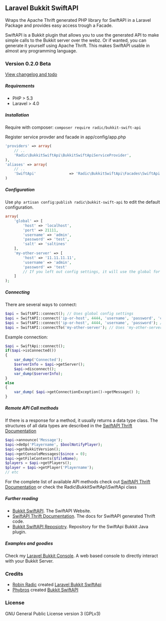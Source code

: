 ## Laravel Bukkit SwiftAPI
Wraps the Apache Thrift generated PHP library for SwiftAPI in a Laravel Package and provides easy access trough a Facade. 

SwiftAPI is a Bukkit plugin that allows you to use the generated API to make simple calls to the Bukkit server over the webz. Or if wanted, you can generate it yourself using Apache Thrift. This makes SwiftAPI usable in almost any programming language.

### Version 0.2.0 Beta
[View changelog and todo](https://github.com/RobinRadic/laravel-bukkit-swiftapi/blob/master/changelog.md)

##### Requirements
- PHP > 5.3 
- Laravel > 4.0


##### Installation
Require with composer:
`
composer require radic/bukkit-swift-api
`

Register service provder and facade in app/config/app.php
```php
'providers' => array(
    // ..
    'Radic\BukkitSwiftApi\BukkitSwiftApiServiceProvider',
),
'aliases' => array(
    // ..
    'SwiftApi'               => 'Radic\BukkitSwiftApi\Facades\SwiftApi',
)
```

##### Configuration
Use `php artisan config:publish radic\bukkit-swift-api` to edit the default configuration.

```php
array(
    'global' => [
        'host' => 'localhost',
        'port' => 21111,
        'username' => 'admin',
        'password' => 'test',
        'salt' => 'saltines'
    ],
    'my-other-server' => [
        'host' => '11.11.11.11',        
        'username' => 'admin',
        'password' => 'test'
        // If you left out config settings, it will use the global for that setting        
    ]
);
```

##### Connecting
There are several ways to connect:
```php
$api = SwiftAPI::connect(); // Uses global config settings
$api = SwiftAPI::connect('ip-or-host', 4444, 'username', 'password', 'crypt-salt'); 
$api = SwiftAPI::connect('ip-or-host', 4444, 'username', 'password'); // Uses salt from global config
$api = SwiftAPI::connectTo('my-other-server'); // Uses 'my-other-server' from conffig  
```

Example connection:
```php
$api = SwiftApi::connect();
if($api->isConnected())
{
    var_dump('Connected');
    $serverInfo = $api->getServer();
    $api->disconnect();
    var_dump($serverInfo);
}
else
{
    var_dump( $api->getConnectionException()->getMessage() );
}
```
##### Remote API Call methods
If there is a response for a method, it usually returns a data type class.
The structures of all data types are described in the [SwiftAPI Thrift Documentation](http://willwarren.com/docs/swiftapi/latest/) 
```php
$api->announce('Message');
$api->deOp('Playername', $boolNotifyPlayer);
$api->getBukkitVersion();
$api->getConsoleMessages($since = 0);
$api->getFileContents($fileName);
$players = $api->getPlayers();
$player = $api->getPlayer('Playername');
// etc
```
For the complete list of available API methods check out [SwiftAPI Thrift Documentation](http://willwarren.com/docs/swiftapi/latest/) or check the Radic\BukkitSwiftApi\SwiftApi class

##### Further reading
- [Bukkit SwiftAPI](http://dev.bukkit.org/bukkit-plugins/swiftapi). The SwiftAPI Website.
- [SwiftAPI Thrift Documentation](http://willwarren.com/docs/swiftapi/latest/). The docs for SwiftAPI generated Thrift code.
- [Bukkit SwiftAPI Reposiotry](https://bitbucket.org/phybros/swiftapi). Repository for the SwiftApi Bukkit Java plugin.

##### Examples and goodies
Check my [Laravel Bukkit Console](http://dev.bukkit.org/profiles/phybros). A web based console to directly interact with your Bukkit Server.

### Credits
- [Robin Radic](https://github.com/RobinRadic) created [Laravel Bukkit SwiftApi](https://github.com/RobinRadic/laravel-bukkit-swiftapi)
- [Phybros](http://dev.bukkit.org/profiles/phybros) created [Bukkit SwiftAPI](http://dev.bukkit.org/bukkit-plugins/swiftapi)

### License
GNU General Public License version 3 (GPLv3)